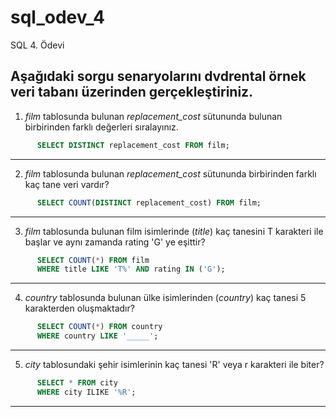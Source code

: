 # sql_odev_4
SQL 4. Ödevi

## Aşağıdaki sorgu senaryolarını dvdrental örnek veri tabanı üzerinden gerçekleştiriniz.

1. *film* tablosunda bulunan *replacement_cost* sütununda bulunan birbirinden farklı değerleri sıralayınız.
    
```SQL
      SELECT DISTINCT replacement_cost FROM film;
```

***

2. *film* tablosunda bulunan *replacement_cost* sütununda birbirinden farklı kaç tane veri vardır?
    
```SQL
      SELECT COUNT(DISTINCT replacement_cost) FROM film;
```

***    
    
3. *film* tablosunda bulunan film isimlerinde (*title*) kaç tanesini T karakteri ile başlar ve aynı zamanda rating 'G' ye eşittir?
    
```SQL
      SELECT COUNT(*) FROM film
      WHERE title LIKE 'T%' AND rating IN ('G');
```

***    
    
4. *country* tablosunda bulunan ülke isimlerinden (*country*) kaç tanesi 5 karakterden oluşmaktadır?
    
```SQL
      SELECT COUNT(*) FROM country
      WHERE country LIKE '_____';
```

***    
    
5. *city* tablosundaki şehir isimlerinin kaç tanesi 'R' veya r karakteri ile biter?

```SQL
      SELECT * FROM city
      WHERE city ILIKE '%R';
```

***
